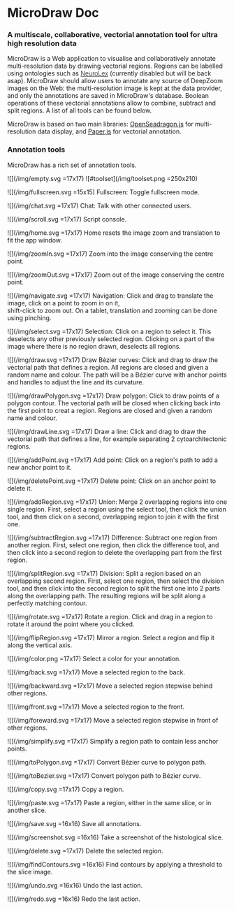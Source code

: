 # MicroDraw Doc

### A multiscale, collaborative, vectorial annotation tool for ultra high resolution data
MicroDraw is a Web application to visualise and collaboratively annotate multi-resolution data by drawing vectorial regions. Regions can be labelled using ontologies such as <span style="font-weight:300">[NeuroLex](https://www.ncbi.nlm.nih.gov/pmc/articles/PMC3757470)</span> (currently disabled but will be back asap). MicroDraw should allow users to annotate any source of DeepZoom images on the Web: the multi-resolution image is kept at the data provider, and only the annotations are saved in MicroDraw's database. Boolean operations of these vectorial annotations allow to combine, subtract and split regions. A list of all tools can be found below.

MicroDraw is based on two main libraries: [OpenSeadragon.js](https://openseadragon.github.io) for multi-resolution data display, and [Paper.js](http://paperjs.org) for vectorial annotation.

### Annotation tools
MicroDraw has a rich set of annotation tools.  

<!-- ![toolset](/img/microdraw_toolset.png =200x170) -->
![](/img/empty.svg =17x17) ![#toolset](/img/toolset.png =250x210)

![](/img/fullscreen.svg =15x15) Fullscreen: Toggle fullscreen mode.

![](/img/chat.svg =17x17) Chat: Talk with other connected users.

![](/img/scroll.svg =17x17) Script console.

![](/img/home.svg =17x17) Home resets the image zoom and translation to fit the app window.

![](/img/zoomIn.svg =17x17) Zoom into the image conserving the centre point.

![](/img/zoomOut.svg =17x17) Zoom out of the image conserving the centre point.

![](/img/navigate.svg =17x17) Navigation: Click and drag to translate the image, click on a point to zoom in on it,  
shift-click to zoom out. On a tablet, translation and zooming can be done using pinching.

![](/img/select.svg =17x17) Selection: Click on a region to select it. This deselects any other previously selected
region. Clicking on a part of the image where there is no region drawn, deselects all regions.  

![](/img/draw.svg =17x17) Draw Bézier curves: Click and drag to draw the vectorial path that defines a region. All regions are closed and given a random name and colour. The path will be a Bézier curve with anchor points and handles to adjust the line and its curvature.

![](/img/drawPolygon.svg =17x17) Draw polygon: Click to draw points of a polygon contour. The vectorial path will be closed when clicking back into the first point to creat a region. Regions are closed and given a random name and colour.

![](/img/drawLine.svg =17x17) Draw a line: Click and drag to draw the vectorial path that defines a line, for example separating 2 cytoarchitectonic regions.

![](/img/addPoint.svg =17x17) Add point: Click on a region's path to add a new anchor point to it.

![](/img/deletePoint.svg =17x17) Delete point: Click on an anchor point to delete it.

![](/img/addRegion.svg =17x17) Union: Merge 2 overlapping regions into one single region. First, select a region using the select tool, then click the union tool, and then click on a second, overlapping region to join it with the first one.

![](/img/subtractRegion.svg =17x17) Difference: Subtract one region from another region. First, select one region, then click the difference tool, and then click into a second region to delete the overlapping part from the first region.

![](/img/splitRegion.svg =17x17) Division: Split a region based on an overlapping second region. First, select one region, then select the division tool, and then click into the second region to split the first one into 2 parts along the overlapping path. The resulting regions will be split along a perfectly matching contour.

![](/img/rotate.svg =17x17) Rotate a region. Click and drag in a region to rotate it around the point where you clicked.

![](/img/flipRegion.svg =17x17) Mirror a region. Select a region and flip it along the vertical axis.

![](/img/color.png =17x17) Select a color for your annotation.

![](/img/back.svg =17x17) Move a selected region to the back.

![](/img/backward.svg =17x17) Move a selected region stepwise behind other regions.

![](/img/front.svg =17x17) Move a selected region to the front.

![](/img/foreward.svg =17x17) Move a selected region stepwise in front of other regions.

![](/img/simplify.svg =17x17) Simplify a region path to contain less anchor points.

![](/img/toPolygon.svg =17x17) Convert Bézier curve to polygon path.

![](/img/toBezier.svg =17x17) Convert polygon path to Bézier curve.

![](/img/copy.svg =17x17) Copy a region.

![](/img/paste.svg =17x17) Paste a region, either in the same slice, or in another slice.

![](/img/save.svg =16x16) Save all annotations.

![](/img/screenshot.svg =16x16) Take a screenshot of the histological slice.

![](/img/delete.svg =17x17) Delete the selected region.

![](/img/findContours.svg =16x16) Find contours by applying a threshold to the slice image.

![](/img/undo.svg =16x16) Undo the last action.

![](/img/redo.svg =16x16) Redo the last action.
